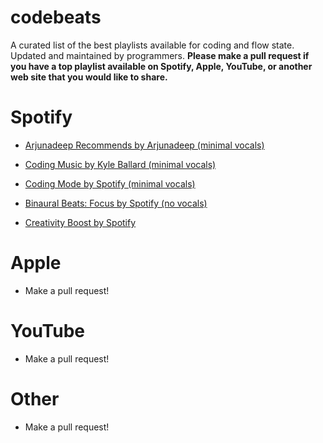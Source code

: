 # codebeats
A curated list of the best playlists available for coding and flow state. Updated and maintained by programmers. **Please make a pull request if you have a top playlist available on Spotify, Apple, YouTube, or another web site that you would like to share.**

# Spotify

* [Arjunadeep Recommends by Arjunadeep (minimal vocals)](https://open.spotify.com/playlist/1GfH39JcID8aFZ0ZQQVkBk)

* [Coding Music by Kyle Ballard (minimal vocals)](https://open.spotify.com/playlist/2GI6wbTjS4M4QHN8PbsIr0)

* [Coding Mode by Spotify (minimal vocals)](https://open.spotify.com/playlist/37i9dQZF1DX5trt9i14X7j)

* [Binaural Beats: Focus by Spotify (no vocals)](https://open.spotify.com/playlist/37i9dQZF1DX7EF8wVxBVhG)

* [Creativity Boost by Spotify](https://open.spotify.com/playlist/37i9dQZF1DX56qfiUZBncF?si=3859de8afa294039)

# Apple
* Make a pull request!

# YouTube
* Make a pull request!

# Other
* Make a pull request!
